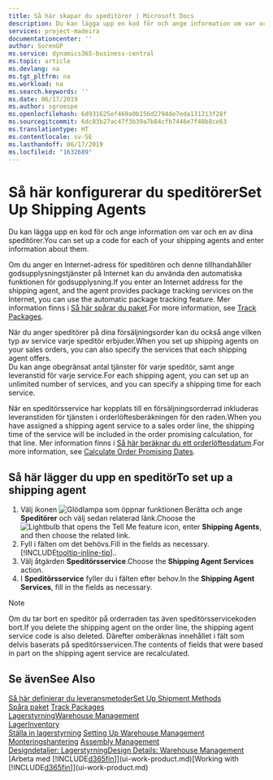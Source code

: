 ```yaml
---
title: Så här skapar du speditörer | Microsoft Docs
description: Du kan lägga upp en kod för och ange information om var och en av dina speditörer.
services: project-madeira
documentationcenter: ''
author: SorenGP
ms.service: dynamics365-business-central
ms.topic: article
ms.devlang: na
ms.tgt_pltfrm: na
ms.workload: na
ms.search.keywords: ''
ms.date: 06/17/2019
ms.author: sgroespe
ms.openlocfilehash: 6d931625ef469a0b156d2794de7eda131213f28f
ms.sourcegitcommit: 6dc83b27ac47f3b39a7b84cfb7446e7f48b8ce63
ms.translationtype: HT
ms.contentlocale: sv-SE
ms.lasthandoff: 06/17/2019
ms.locfileid: "1632689"
---
```

# <a name="set-up-shipping-agents"></a><span data-ttu-id="e87ff-103">Så här konfigurerar du speditörer</span><span class="sxs-lookup"><span data-stu-id="e87ff-103">Set Up Shipping Agents</span></span>
<span data-ttu-id="e87ff-104">Du kan lägga upp en kod för och ange information om var och en av dina speditörer.</span><span class="sxs-lookup"><span data-stu-id="e87ff-104">You can set up a code for each of your shipping agents and enter information about them.</span></span>  

<span data-ttu-id="e87ff-105">Om du anger en Internet-adress för speditören och denne tillhandahåller godsupplysningstjänster på Internet kan du använda den automatiska funktionen för godsupplysning.</span><span class="sxs-lookup"><span data-stu-id="e87ff-105">If you enter an Internet address for the shipping agent, and the agent provides package tracking services on the Internet, you can use the automatic package tracking feature.</span></span> <span data-ttu-id="e87ff-106">Mer information finns i [Så här spårar du paket](sales-how-track-packages.md).</span><span class="sxs-lookup"><span data-stu-id="e87ff-106">For more information, see [Track Packages](sales-how-track-packages.md).</span></span>

<span data-ttu-id="e87ff-107">När du anger speditörer på dina försäljningsorder kan du också ange vilken typ av service varje speditör erbjuder.</span><span class="sxs-lookup"><span data-stu-id="e87ff-107">When you set up shipping agents on your sales orders, you can also specify the services that each shipping agent offers.</span></span>  
<span data-ttu-id="e87ff-108">Du kan ange obegränsat antal tjänster för varje speditör, samt ange leveranstid för varje service.</span><span class="sxs-lookup"><span data-stu-id="e87ff-108">For each shipping agent, you can set up an unlimited number of services, and you can specify a shipping time for each service.</span></span>  

<span data-ttu-id="e87ff-109">När en speditörsservice har kopplats till en försäljningsorderrad inkluderas leveranstiden för tjänsten i orderlöftesberäkningen för den raden.</span><span class="sxs-lookup"><span data-stu-id="e87ff-109">When you have assigned a shipping agent service to a sales order line, the shipping time of the service will be included in the order promising calculation, for that line.</span></span> <span data-ttu-id="e87ff-110">Mer information finns i [Så här beräknar du ett orderlöftesdatum](sales-how-to-calculate-order-promising-dates.md).</span><span class="sxs-lookup"><span data-stu-id="e87ff-110">For more information, see [Calculate Order Promising Dates](sales-how-to-calculate-order-promising-dates.md).</span></span>

## <a name="to-set-up-a-shipping-agent"></a><span data-ttu-id="e87ff-111">Så här lägger du upp en speditör</span><span class="sxs-lookup"><span data-stu-id="e87ff-111">To set up a shipping agent</span></span>  
1.  <span data-ttu-id="e87ff-112">Välj ikonen ![Glödlampa som öppnar funktionen Berätta](media/ui-search/search_small.png "Berätta vad du vill göra") och ange **Speditörer** och välj sedan relaterad länk.</span><span class="sxs-lookup"><span data-stu-id="e87ff-112">Choose the ![Lightbulb that opens the Tell Me feature](media/ui-search/search_small.png "Tell me what you want to do") icon, enter **Shipping Agents**, and then choose the related link.</span></span>  
2.  <span data-ttu-id="e87ff-113">Fyll i fälten om det behövs.</span><span class="sxs-lookup"><span data-stu-id="e87ff-113">Fill in the fields as necessary.</span></span> [!INCLUDE[tooltip-inline-tip](includes/tooltip-inline-tip_md.md)]<span data-ttu-id="e87ff-114">.</span><span class="sxs-lookup"><span data-stu-id="e87ff-114">.</span></span>  
3.  <span data-ttu-id="e87ff-115">Välj åtgärden **Speditörsservice**.</span><span class="sxs-lookup"><span data-stu-id="e87ff-115">Choose the **Shipping Agent Services** action.</span></span>
4. <span data-ttu-id="e87ff-116">I **Speditörsservice** fyller du i fälten efter behov.</span><span class="sxs-lookup"><span data-stu-id="e87ff-116">In the **Shipping Agent Services**, fill in the fields as necessary.</span></span>

> [!NOTE]  
>  <span data-ttu-id="e87ff-117">Om du tar bort en speditör på orderraden tas även speditörsservicekoden bort.</span><span class="sxs-lookup"><span data-stu-id="e87ff-117">If you delete the shipping agent on the order line, the shipping agent service code is also deleted.</span></span> <span data-ttu-id="e87ff-118">Därefter omberäknas innehållet i fält som delvis baserats på speditörsservicen.</span><span class="sxs-lookup"><span data-stu-id="e87ff-118">The contents of fields that were based in part on the shipping agent service are recalculated.</span></span>  

## <a name="see-also"></a><span data-ttu-id="e87ff-119">Se även</span><span class="sxs-lookup"><span data-stu-id="e87ff-119">See Also</span></span>
[<span data-ttu-id="e87ff-120">Så här definierar du leveransmetoder</span><span class="sxs-lookup"><span data-stu-id="e87ff-120">Set Up Shipment Methods</span></span>](sales-how-set-up-shipment-methods.md)  
<span data-ttu-id="e87ff-121">[Spåra paket](sales-how-track-packages.md)  </span><span class="sxs-lookup"><span data-stu-id="e87ff-121">[Track Packages](sales-how-track-packages.md)  </span></span>  
[<span data-ttu-id="e87ff-122">Lagerstyrning</span><span class="sxs-lookup"><span data-stu-id="e87ff-122">Warehouse Management</span></span>](warehouse-manage-warehouse.md)  
[<span data-ttu-id="e87ff-123">Lager</span><span class="sxs-lookup"><span data-stu-id="e87ff-123">Inventory</span></span>](inventory-manage-inventory.md)  
<span data-ttu-id="e87ff-124">[Ställa in lagerstyrning](warehouse-setup-warehouse.md)   </span><span class="sxs-lookup"><span data-stu-id="e87ff-124">[Setting Up Warehouse Management](warehouse-setup-warehouse.md)   </span></span>  
<span data-ttu-id="e87ff-125">[Monteringshantering](assembly-assemble-items.md)  </span><span class="sxs-lookup"><span data-stu-id="e87ff-125">[Assembly Management](assembly-assemble-items.md)  </span></span>  
[<span data-ttu-id="e87ff-126">Designdetaljer: Lagerstyrning</span><span class="sxs-lookup"><span data-stu-id="e87ff-126">Design Details: Warehouse Management</span></span>](design-details-warehouse-management.md)  
<span data-ttu-id="e87ff-127">[Arbeta med [!INCLUDE[d365fin](includes/d365fin_md.md)]](ui-work-product.md)</span><span class="sxs-lookup"><span data-stu-id="e87ff-127">[Working with [!INCLUDE[d365fin](includes/d365fin_md.md)]](ui-work-product.md)</span></span>  
